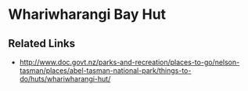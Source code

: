 # Whariwharangi Bay Hut


## Related Links
* http://www.doc.govt.nz/parks-and-recreation/places-to-go/nelson-tasman/places/abel-tasman-national-park/things-to-do/huts/whariwharangi-hut/